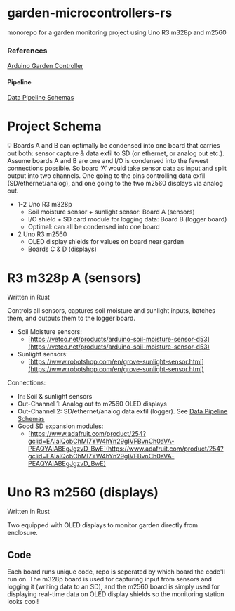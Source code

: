 # garden-microcontrollers-rs
monorepo for a garden monitoring project using Uno R3 m328p and m2560

### References

[Arduino Garden Controller](https://practical.engineering/blog/2016/1/20/arduino-garden-controller)

#### Pipeline

[Data Pipeline Schemas](https://github.com/ethgallucci/garduino-rs/blob/main/PIPELINES.md)

# Project Schema
<aside>
💡 Boards A and B can optimally be condensed into one board that carries out both: sensor capture & data exfil to SD (or ethernet, or analog out etc.). Assume boards A and B are one and I/O is condensed into the fewest connections possible. So board ‘A’ would take sensor data as input and split output into two channels. One going to the pins controlling data exfil (SD/ethernet/analog), and one going to the two m2560 displays via analog out.

</aside>

- 1-2 Uno R3 m328p
    - Soil moisture sensor + sunlight sensor: Board A (sensors)
    - I/O shield + SD card module for logging data: Board B (logger board)
    - Optimal: can all be condensed into one board
- 2 Uno R3 m2560
    - OLED display shields for values on board near garden
    - Boards C & D (displays)

# R3 m328p A (sensors)

Written in Rust

Controls all sensors, captures soil moisture and sunlight inputs, batches them, and outputs them to the logger board. 

- Soil Moisture sensors:
    - [https://vetco.net/products/arduino-soil-moisture-sensor-d53](https://vetco.net/products/arduino-soil-moisture-sensor-d53)
- Sunlight sensors:
    - [https://www.robotshop.com/en/grove-sunlight-sensor.html](https://www.robotshop.com/en/grove-sunlight-sensor.html)

Connections:

- In: Soil & sunlight sensors
- Out-Channel 1: Analog out to m2560 OLED displays
- Out-Channel 2: SD/ethernet/analog data exfil (logger). See [Data Pipeline Schemas](Garden%201d7ed/Data%20Pipel%20df07a.md)
- Good SD expansion modules:
    - [https://www.adafruit.com/product/254?gclid=EAIaIQobChMI7YW4hYn29gIVFBvnCh0aVA-PEAQYAiABEgJgzvD_BwE](https://www.adafruit.com/product/254?gclid=EAIaIQobChMI7YW4hYn29gIVFBvnCh0aVA-PEAQYAiABEgJgzvD_BwE)

# Uno R3 m2560 (displays)

Written in Rust

Two equipped with OLED displays to monitor garden directly from enclosure.

## Code
Each board runs unique code, repo is seperated by which board the code'll run on.
The m328p board is used for capturing input from sensors and logging it (writing data to an SD), and the 
m2560 board is simply used for displaying real-time data on OLED display shields so the monitoring station looks cool!
